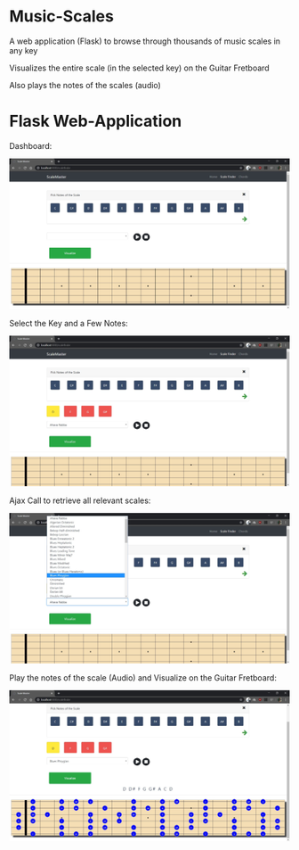 # Music-Scales
A web application (Flask) to browse through thousands of music scales in any key

Visualizes the entire scale (in the selected key) on the Guitar Fretboard

Also plays the notes of the scales (audio)

# Flask Web-Application

Dashboard:

![Dashboard](https://github.com/hasnainroopawalla/Music-Scales/blob/master/images/Capture1.JPG)

Select the Key and a Few Notes:

![Select the Key and a Few Notes](https://github.com/hasnainroopawalla/Music-Scales/blob/master/images/Capture2.JPG)

Ajax Call to retrieve all relevant scales:

![Ajax Call to retrieve all relevant scales](https://github.com/hasnainroopawalla/Music-Scales/blob/master/images/Capture3.JPG)

Play the notes of the scale (Audio) and Visualize on the Guitar Fretboard:

![Play the notes of the scale (Audio) and Visualize on the Guitar Fretboard](https://github.com/hasnainroopawalla/Music-Scales/blob/master/images/Capture4.JPG)
